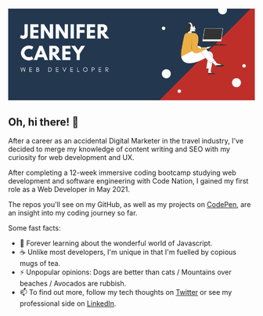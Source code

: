 ![profile cover image](https://github.com/jennifer-carey/jennifer-carey/blob/main/profile-image.png)

## Oh, hi there! 👋

After a career as an accidental Digital Marketer in the travel industry, I've decided to merge my knowledge of content writing and SEO with my curiosity for web development and UX. 

After completing a 12-week immersive coding bootcamp studying web development and software engineering with Code Nation, I gained my first role as a Web Developer in May 2021.

The repos you'll see on my GitHub, as well as my projects on [CodePen](https://codepen.io/jennyhmc), are an insight into my coding journey so far.

Some fast facts:
- 🌱 Forever learning about the wonderful world of Javascript.
- ☕ Unlike most developers, I'm unique in that I'm fuelled by copious mugs of tea.
- ⚡ Unpopular opinions: Dogs are better than cats / Mountains over beaches / Avocados are rubbish. 
- 📫 To find out more, follow my tech thoughts on [Twitter](https://twitter.com/JennifaCarey) or see my professional side on [LinkedIn](https://www.linkedin.com/in/jennifer-carey-25602166/).
